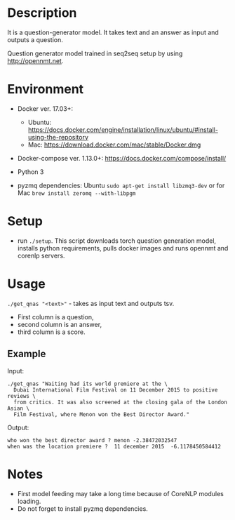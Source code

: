 # Description

It is a question-generator model. It takes text and an answer as input
and outputs a question.

Question generator model trained in seq2seq setup by using http://opennmt.net.

# Environment

- Docker ver. 17.03+:

   - Ubuntu: https://docs.docker.com/engine/installation/linux/ubuntu/#install-using-the-repository
   - Mac: https://download.docker.com/mac/stable/Docker.dmg

- Docker-compose ver. 1.13.0+: https://docs.docker.com/compose/install/
- Python 3
- pyzmq dependencies: Ubuntu `sudo apt-get install libzmq3-dev` or for Mac `brew install zeromq --with-libpgm`

# Setup

- run `./setup`.
This script downloads torch question generation model,
installs python requirements, pulls docker images and runs
opennmt and corenlp servers.


# Usage

`./get_qnas "<text>"` - takes as input text and outputs tsv.
- First column is a question,
- second column is an answer,
- third column is a score.

## Example

Input:

```
./get_qnas "Waiting had its world premiere at the \
  Dubai International Film Festival on 11 December 2015 to positive reviews \
  from critics. It was also screened at the closing gala of the London Asian \
  Film Festival, where Menon won the Best Director Award."
```

Output:

```
who won the best director award ? menon -2.38472032547
when was the location premiere ?  11 december 2015  -6.1178450584412
```


# Notes

- First model feeding may take a long time because of CoreNLP modules loading.
- Do not forget to install pyzmq dependencies.
